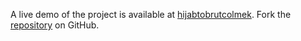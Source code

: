 A live demo of the project is available at [hijabtobrutcolmek](https://hijabtobrutcolmek.pages.dev).
Fork the [repository](https://github.com/jolk9110) on GitHub.